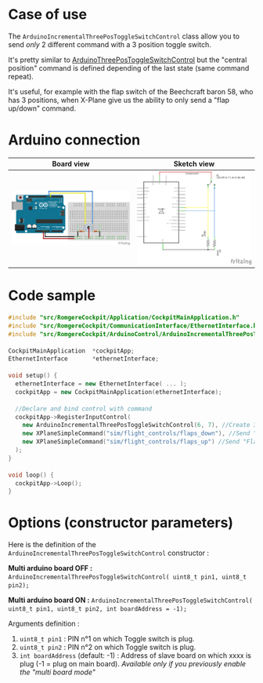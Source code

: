 # Case of use

The `ArduinoIncrementalThreePosToggleSwitchControl` class allow you to send *only* 2 different command with a 3 position toggle switch.

It's pretty similar to [ArduinoThreePosToggleSwitchControl](ctrl-3pos-toggle.md) but the "central position" command is defined depending of the last state (same command repeat).

It's useful, for example with the flap switch of the Beechcraft baron 58, who has 3 positions, when X-Plane give us the ability to only send a "flap up/down" command.

# Arduino connection

Board view | Sketch view
---------- | -----------
![3 positions toggle switch connection (board view)](/resources/img/3pos_toggle_switch_bb.png?raw=true) | ![3 positions toggle switch connection (sketch view)](/resources/img/3pos_toggle_switch_sk.png?raw=true)


# Code sample

```cpp
#include "src/RomgereCockpit/Application/CockpitMainApplication.h"
#include "src/RomgereCockpit/CommunicationInterface/EthernetInterface.h"
#include "src/RomgereCockpit/ArduinoControl/ArduinoIncrementalThreePosToggleSwitchControl.h"

CockpitMainApplication  *cockpitApp;
EthernetInterface       *ethernetInterface;

void setup() {
  ethernetInterface = new EthernetInterface( ... );
  cockpitApp = new CockpitMainApplication(ethernetInterface);

  //Declare and bind control with command
  cockpitApp->RegisterInputControl(    
    new ArduinoIncrementalThreePosToggleSwitchControl(6, 7), //Create 3 pos Toggle Switch Control on PIN 6 & 7
    new XPlaneSimpleCommand("sim/flight_controls/flaps_down"), //Send "Flap down" command to X-Plane
    new XPlaneSimpleCommand("sim/flight_controls/flaps_up") //Send "Flap up" command to X-Plane
  );
}

void loop() {
  cockpitApp->Loop();
}
```

# Options (constructor parameters)

Here is the definition of the `ArduinoIncrementalThreePosToggleSwitchControl` constructor :

**Multi arduino board OFF :**
`ArduinoIncrementalThreePosToggleSwitchControl( uint8_t pin1, uint8_t pin2);`

**Multi arduino board ON :**
`ArduinoIncrementalThreePosToggleSwitchControl( uint8_t pin1, uint8_t pin2, int boardAddress = -1);`

Arguments definition :
1. `uint8_t pin1` : PIN n°1 on which Toggle switch is plug.
2. `uint8_t pin2` : PIN n°2 on which Toggle switch is plug.
3. `int boardAddress` (default: -1) : Address of slave board on which xxxx is plug (-1 = plug on main board). *Available only if you previously enable the "multi board mode"*
